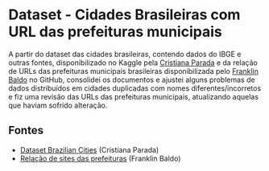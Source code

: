 # Dataset - Cidades Brasileiras com URL das prefeituras municipais

A partir do dataset das cidades brasileiras, contendo dados do IBGE e outras fontes, disponibilizado no Kaggle pela [Cristiana Parada](https://www.kaggle.com/crisparada) e da relação de URLs das prefeituras municipais brasileiras disponibilizada pelo [Franklin Baldo](https://github.com/franklinbaldo/) no GitHub, consolidei os documentos e ajustei alguns problemas de dados distribuídos em cidades duplicadas com nomes diferentes/incorretos e fiz uma revisão das URLs das prefeituras municipais, atualizando aquelas que haviam sofrido alteração.

## Fontes
- [Dataset Brazilian Cities](https://www.kaggle.com/crisparada/brazilian-cities) (Cristiana Parada)
- [Relação de sites das prefeituras](https://github.com/franklinbaldo/sites_prefeituras) (Franklin Baldo)
